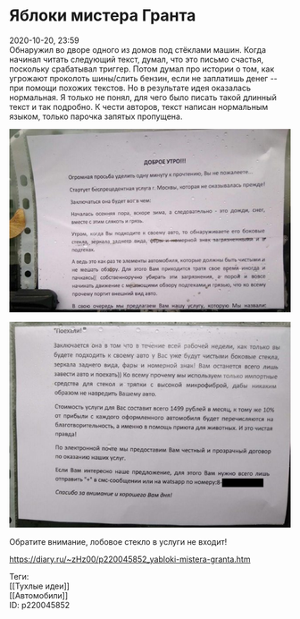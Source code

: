 Яблоки мистера Гранта
======================

   
 2020-10-20, 23:59   
  Обнаружил во дворе одного из домов под стёклами машин. Когда начинал читать следующий текст, думал, что это письмо счастья, поскольку срабатывал триггер. Потом думал про истории о том, как угрожают проколоть шины/слить бензин, если не заплатишь денег -- при помощи похожих текстов. Но в результате идея оказалась нормальная. Я только не понял, для чего было писать такой длинный текст и так подробно. К чести авторов, текст написан нормальным языком, только парочка запятых пропущена.   
   
   [![](pics/z1k2aoGl.jpg)](https://i.imgur.com/z1k2aoG.jpg)    
   
  [![](pics/oouvhLJl.jpg)](https://i.imgur.com/oouvhLJ.jpg)     
   
 Обратите внимание, лобовое стекло в услуги не входит!   
    
 <https://diary.ru/~zHz00/p220045852_yabloki-mistera-granta.htm>   
   
 Теги:   
 [[Тухлые идеи]]   
 [[Автомобили]]   
 ID: p220045852
